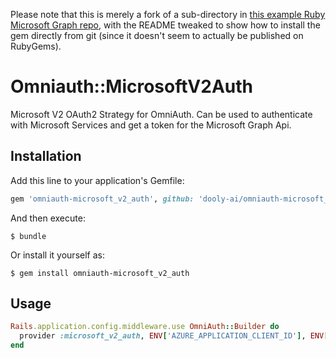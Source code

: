 Please note that this is merely a fork of a sub-directory in [this example Ruby Microsoft Graph repo](https://github.com/microsoftgraph/ruby-connect-rest-sample/tree/master/omniauth-microsoft_v2_auth),
with the README tweaked to show how to install the gem directly from git (since it doesn't seem to
actually be published on RubyGems).

# Omniauth::MicrosoftV2Auth

Microsoft V2 OAuth2 Strategy for OmniAuth.
Can be used to authenticate with Microsoft Services and get a token for the Microsoft Graph Api.

## Installation

Add this line to your application's Gemfile:

```ruby
gem 'omniauth-microsoft_v2_auth', github: 'dooly-ai/omniauth-microsoft_v2_auth'
```

And then execute:

    $ bundle

Or install it yourself as:

    $ gem install omniauth-microsoft_v2_auth

## Usage

```ruby
Rails.application.config.middleware.use OmniAuth::Builder do
  provider :microsoft_v2_auth, ENV['AZURE_APPLICATION_CLIENT_ID'], ENV['AZURE_APPLICATION_CLIENT_SECRET']
end
```

